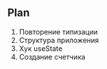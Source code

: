 ## Plan

1. Повторение типизации
2. Структура приложения
3. Хук useState
4. Создание счетчика













